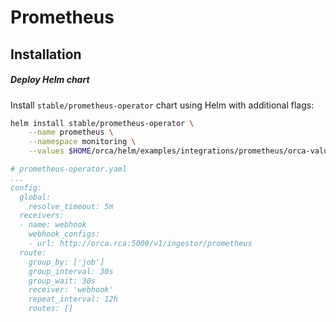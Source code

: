 # Prometheus

## Installation

##### Deploy Helm chart

Install `stable/prometheus-operator` chart using Helm with additional flags:

  ```bash
  helm install stable/prometheus-operator \
      --name prometheus \
      --namespace monitoring \
      --values $HOME/orca/helm/examples/integrations/prometheus/orca-values.yaml
  ```

  ```yaml
  # prometheus-operator.yaml
  ...
  config:
    global:
      resolve_timeout: 5m
    receivers:
    - name: webhook
      webhook_configs:
      - url: http://orca.rca:5000/v1/ingestor/prometheus
    route:
      group_by: ['job']
      group_interval: 30s
      group_wait: 30s
      receiver: 'webhook'
      repeat_interval: 12h
      routes: []
  ```
